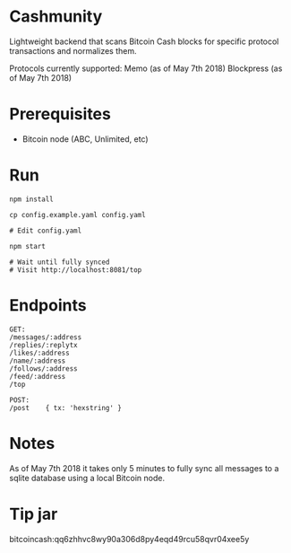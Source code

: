 # Cashmunity

Lightweight backend that scans Bitcoin Cash blocks for specific protocol transactions and normalizes them.

Protocols currently supported:
Memo          (as of May 7th 2018)
Blockpress    (as of May 7th 2018)

# Prerequisites

- Bitcoin node (ABC, Unlimited, etc)

# Run

```
npm install

cp config.example.yaml config.yaml

# Edit config.yaml

npm start

# Wait until fully synced
# Visit http://localhost:8081/top
```

# Endpoints

```
GET:
/messages/:address
/replies/:replytx
/likes/:address
/name/:address
/follows/:address
/feed/:address
/top

POST:
/post    { tx: 'hexstring' }
```

# Notes

As of May 7th 2018 it takes only 5 minutes to fully sync all messages to a sqlite database using a local Bitcoin node.

# Tip jar

bitcoincash:qq6zhhvc8wy90a306d8py4eqd49rcu58qvr04xee5y
